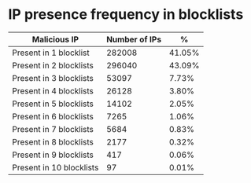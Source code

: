 # IP presence frequency in blocklists
| Malicious IP | Number of IPs | % |
|----|----|----|
| Present in 1 blocklist | 282008 | 41.05% |
| Present in 2 blocklists | 296040 | 43.09% |
| Present in 3 blocklists | 53097 | 7.73% |
| Present in 4 blocklists | 26128 | 3.80% |
| Present in 5 blocklists | 14102 | 2.05% |
| Present in 6 blocklists | 7265 | 1.06% |
| Present in 7 blocklists | 5684 | 0.83% |
| Present in 8 blocklists | 2177 | 0.32% |
| Present in 9 blocklists | 417 | 0.06% |
| Present in 10 blocklists | 97 | 0.01% |
